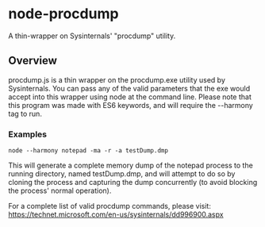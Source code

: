 # node-procdump
A thin-wrapper on Sysinternals' "procdump" utility.

## Overview

procdump.js is a thin wrapper on the procdump.exe utility used by Sysinternals. You can pass any of the valid parameters that the exe would accept into this
wrapper using node at the command line. Please note that this program was made with ES6 keywords, and will require the --harmony tag to run.

### Examples

```
node --harmony notepad -ma -r -a testDump.dmp
```
This will generate a complete memory dump of the notepad process to the running directory, named testDump.dmp,
and will attempt to do so by cloning the process and capturing the dump concurrently (to avoid blocking 
the process' normal operation).

For a complete list of valid procdump commands, please visit:
https://technet.microsoft.com/en-us/sysinternals/dd996900.aspx